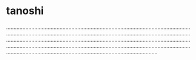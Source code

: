 # tanoshi

......................................................................................................................................................................................................................................................................................................................................................................................................................................................................................................................................................................................................................